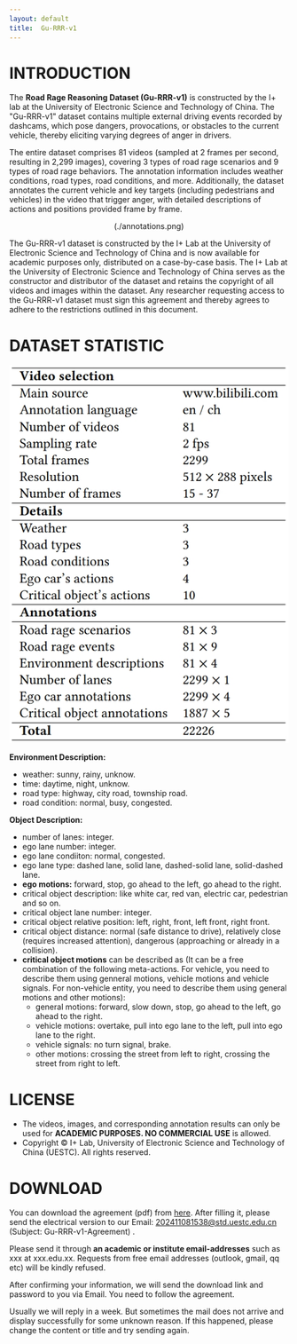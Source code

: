 ```yaml
---
layout: default
title:  Gu-RRR-v1
---
```

# INTRODUCTION
The **Road Rage Reasoning Dataset (Gu-RRR-v1)** is constructed by the I+ lab at the University of Electronic Science and Technology of China. The "Gu-RRR-v1" dataset contains multiple external driving events recorded by dashcams, which pose dangers, provocations, or obstacles to the current vehicle, thereby eliciting varying degrees of anger in drivers.

The entire dataset comprises 81 videos (sampled at 2 frames per second, resulting in 2,299 images), covering 3 types of road rage scenarios and 9 types of road rage behaviors. The annotation information includes weather conditions, road types, road conditions, and more. Additionally, the dataset annotates the current vehicle and key targets (including pedestrians and vehicles) in the video that trigger anger, with detailed descriptions of actions and positions provided frame by frame.

<div align="center">
    (./annotations.png)
</div>

The Gu-RRR-v1 dataset is constructed by the I+ Lab at the University of Electronic Science and Technology of China and is now available for academic purposes only, distributed on a case-by-case basis. The I+ Lab at the University of Electronic Science and Technology of China serves as the constructor and distributor of the dataset and retains the copyright of all videos and images within the dataset. Any researcher requesting access to the Gu-RRR-v1 dataset must sign this agreement and thereby agrees to adhere to the restrictions outlined in this document.

# DATASET STATISTIC

![Branching](./dataset-statistic.png)

**Environment Description:**
  - weather: sunny, rainy, unknow.
  - time: daytime, night, unknow.
  - road type: highway, city road, township road.
  - road condition: normal, busy, congested.

**Object Description:**
  - number of lanes: integer.
  - ego lane number: integer.
  - ego lane condiiton: normal, congested.
  - ego lane type: dashed lane, solid lane, dashed-solid lane, solid-dashed lane.
  - **ego motions:** forward, stop, go ahead to the left, go ahead to the right.
  - critical object description: like white car, red van, electric car, pedestrian and so on.
  - critical object lane number: integer.
  - critical object relative position: left, right, front, left front, right front.
  - critical object distance: normal (safe distance to drive), relatively close (requires increased attention), dangerous (approaching or already in a collision).
  - **critical object motions** can be described as (It can be a free combination of the following meta-actions. For vehicle, you need to describe them using genneral motions, vehicle motions and vehicle signals. For non-vehicle entity, you need to describe them using general motions and other motions):
    - general motions: forward, slow down, stop, go ahead to the left, go ahead to the right.
    - vehicle motions: overtake, pull into ego lane to the left, pull into ego lane to the right.
    - vehicle signals: no turn signal, brake.
    - other motions: crossing the street from left to right, crossing the street from right to left. 

# LICENSE

*  The videos, images, and corresponding annotation results can only be used for **ACADEMIC PURPOSES. NO COMMERCIAL USE** is allowed.
*  Copyright © I+ Lab, University of Electronic Science and Technology of China (UESTC). All rights reserved.

# DOWNLOAD

You can download the agreement (pdf) from [here](./another-page.html). After filling it, please send the electrical version to our Email: 202411081538@std.uestc.edu.cn (Subject: Gu-RRR-v1-Agreement) .

Please send it through **an academic or institute email-addresses** such as xxx at xxx.edu.xx. Requests from free email addresses (outlook, gmail, qq etc) will be kindly refused.

After confirming your information, we will send the download link and password to you via Email. You need to follow the agreement.

Usually we will reply in a week. But sometimes the mail does not arrive and display successfully for some unknown reason. If this happened, please change the content or title and try sending again.

